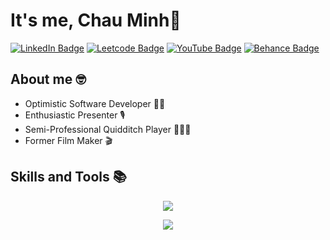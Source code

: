 # It's me, Chau Minh👋

<div id="badges">
<a href="https://www.linkedin.com/in/chauminhtruong/"><img src="https://img.shields.io/badge/LinkedIn-blue?style=for-the-badge&logo=linkedin&logoColor=white" alt="LinkedIn Badge"/></a>
<a href="https://leetcode.com/u/biradon/"><img src="https://img.shields.io/badge/LeetCode-000000?style=for-the-badge&logo=LeetCode&logoColor=#d16c06" alt="Leetcode Badge"/></a>
<a href="https://www.youtube.com/@biradon4444"><img src="https://img.shields.io/badge/YouTube-red?style=for-the-badge&logo=youtube&logoColor=white" alt="YouTube Badge"></a>
<a href="https://www.behance.net/truongchauminh"><img src="https://img.shields.io/badge/Behance-blue?style=for-the-badge&logo=behance&logoColor=white" alt="Behance Badge"></a>
</div>


## About me 🤓
- Optimistic Software Developer 🧑‍💻
- Enthusiastic Presenter 🎙️ 
- Semi-Professional Quidditch Player 🤾🧹🏐
- Former Film Maker 🎬 


## Skills and Tools 📚
<p align="center">
  <img src="https://skillicons.dev/icons?i=html,css,bootstrap,js,react,nodejs,expressjs,php,python,django,flask,java,spring,cs,dotnet" />
</p>
<p align="center">
  <img src="https://skillicons.dev/icons?i=aws,azure,vscode,git,linux,mysql,sqlite,mongodb,postgres,wordpress,firebase,docker,selenium,postman,figma" />
</p>

</div>



